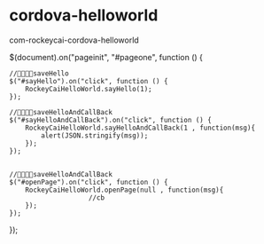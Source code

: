# cordova-helloworld
com-rockeycai-cordova-helloworld




$(document).on("pageinit", "#pageone", function () {

    //saveHello
    $("#sayHello").on("click", function () {
        RockeyCaiHelloWorld.sayHello(1);
    });

    //saveHelloAndCallBack
    $("#sayHelloAndCallBack").on("click", function () {
        RockeyCaiHelloWorld.sayHelloAndCallBack(1 , function(msg){
            alert(JSON.stringify(msg));
        });
    });


    //saveHelloAndCallBack
    $("#openPage").on("click", function () {
        RockeyCaiHelloWorld.openPage(null , function(msg){
						//cb
        });
    });

});